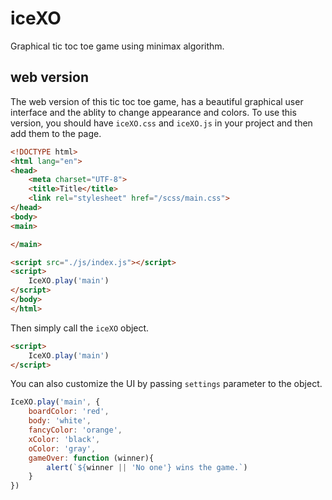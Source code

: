 # iceXO
Graphical tic toc toe game using minimax algorithm.

## web version

The web version of this tic toc toe game, has a beautiful graphical user interface and the ablity to change appearance and colors.
To use this version, you should have `iceXO.css` and `iceXO.js` in your project and then add them to the page.
``` html
<!DOCTYPE html>
<html lang="en">
<head>
    <meta charset="UTF-8">
    <title>Title</title>
    <link rel="stylesheet" href="/scss/main.css">
</head>
<body>
<main>

</main>

<script src="./js/index.js"></script>
<script>
    IceXO.play('main')
</script>
</body>
</html>
```

Then simply call the `iceXO` object.
``` html
<script>
    IceXO.play('main')
</script>
```

You can also customize the UI by passing `settings` parameter to the object.
``` javascript
IceXO.play('main', {
    boardColor: 'red',
    body: 'white',
    fancyColor: 'orange',
    xColor: 'black',
    oColor: 'gray',
    gameOver: function (winner){
        alert(`${winner || 'No one'} wins the game.`)
    }
})
```  
    
